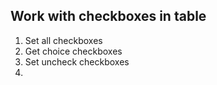 ## Work with checkboxes in table

1. Set all checkboxes     
2. Get choice checkboxes   
3. Set uncheck checkboxes  
4. 

